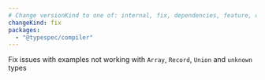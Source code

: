 ```yaml
---
# Change versionKind to one of: internal, fix, dependencies, feature, deprecation, breaking
changeKind: fix
packages:
  - "@typespec/compiler"
---
```


Fix issues with examples not working with `Array`, `Record`, `Union` and `unknown` types
